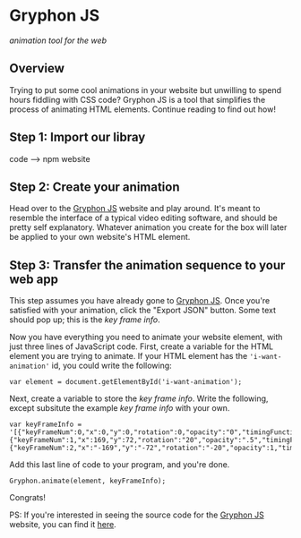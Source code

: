 # Gryphon JS
_animation tool for the web_

## Overview
Trying to put some cool animations in your website but unwilling to spend hours fiddling with CSS code?
Gryphon JS is a tool that simplifies the process of animating HTML elements. Continue reading to find out how!

## Step 1: Import our libray
code --> npm website

## Step 2: Create your animation
Head over to the [Gryphon JS](https://gryphonjs.herokuapp.com) website and play around. It's meant to resemble the interface of a typical
video editing software, and should be pretty self explanatory. Whatever animation you create for the box will later be applied to your own 
website's HTML element.

## Step 3: Transfer the animation sequence to your web app
This step assumes you have already gone to [Gryphon JS](https://gryphonjs.herokuapp.com). Once you're satisfied with your animation, click
the "Export JSON" button. Some text should pop up; this is the *key frame info*.

Now you have everything you need to animate your website element, with just three lines of JavaScript code. 
First, create a variable for the HTML element you are trying to animate. If your HTML element has the `'i-want-animation'` id, you could 
write the following:

`var element = document.getElementById('i-want-animation');`

Next, create a variable to store the *key frame info*. Write the following, except subsitute the example *key frame info* with your own.

```
var keyFrameInfo = '[{"keyFrameNum":0,"x":0,"y":0,"rotation":0,"opacity":"0","timingFunction":"Linear","timestamp":0},{"keyFrameNum":1,"x":169,"y":72,"rotation":"20","opacity":".5","timingFunction":"Linear","timestamp":606},{"keyFrameNum":2,"x":"-169","y":"-72","rotation":"-20","opacity":1,"timingFunction":"Linear","timestamp":1206.4856643646121}]';
```

Add this last line of code to your program, and you're done.

`Gryphon.animate(element, keyFrameInfo);`

Congrats!

PS: If you're interested in seeing the source code for the [Gryphon JS](https://gryphonjs.herokuapp.com) website, you can find it 
[here](https://github.com/ishaanj1/gryphonjs-app).
